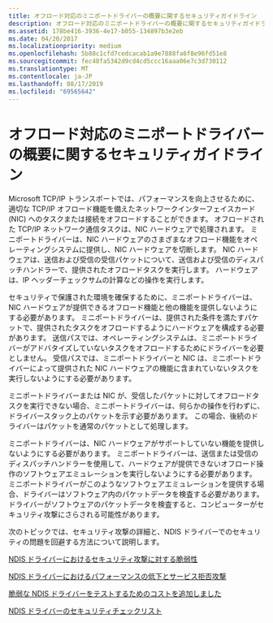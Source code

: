 ```yaml
---
title: オフロード対応のミニポートドライバーの概要に関するセキュリティガイドライン
description: オフロード対応のミニポートドライバーの概要に関するセキュリティガイドライン
ms.assetid: 178be416-3936-4e17-b055-134897b3e2eb
ms.date: 04/20/2017
ms.localizationpriority: medium
ms.openlocfilehash: 5b88c1cfd7cedcacab1a9e7888fa6f8e96fd51e8
ms.sourcegitcommit: fec48fa5342d9cd4cd5ccc16aaa06e7c3d730112
ms.translationtype: MT
ms.contentlocale: ja-JP
ms.lasthandoff: 08/17/2019
ms.locfileid: "69565642"
---
```

# <a name="security-guidelines-for-offload-capable-miniport-drivers-overview"></a>オフロード対応のミニポートドライバーの概要に関するセキュリティガイドライン

Microsoft TCP/IP トランスポートでは、パフォーマンスを向上させるために、適切な TCP/IP オフロード機能を備えたネットワークインターフェイスカード (NIC) へのタスクまたは接続をオフロードすることができます。 オフロードされた TCP/IP ネットワーク通信タスクは、NIC ハードウェアで処理されます。 ミニポートドライバーは、NIC ハードウェアのさまざまなオフロード機能をオペレーティングシステムに提供し、NIC ハードウェアを切断します。 NIC ハードウェアは、送信および受信の受信パケットについて、送信および受信のディスパッチハンドラーで、提供されたオフロードタスクを実行します。 ハードウェアは、IP ヘッダーチェックサムの計算などの操作を実行します。

セキュリティで保護された環境を確保するために、ミニポートドライバーは、NIC ハードウェアが提供できるオフロード機能と他の機能を提供しないようにする必要があります。 ミニポートドライバーは、提供された条件を満たすパケットで、提供されたタスクをオフロードするようにハードウェアを構成する必要があります。 送信パスでは、オペレーティングシステムは、ミニポートドライバーがアドバタイズしていないタスクをオフロードするためにドライバーを必要としません。 受信パスでは、ミニポートドライバーと NIC は、ミニポートドライバーによって提供された NIC ハードウェアの機能に含まれていないタスクを実行しないようにする必要があります。

ミニポートドライバーまたは NIC が、受信したパケットに対してオフロードタスクを実行できない場合、ミニポートドライバーは、何らかの操作を行わずに、ドライバースタック上のパケットを示す必要があります。 この場合、後続のドライバーはパケットを通常のパケットとして処理します。

ミニポートドライバーは、NIC ハードウェアがサポートしていない機能を提供しないようにする必要があります。 ミニポートドライバーは、送信または受信のディスパッチハンドラーを使用して、ハードウェアが提供できないオフロード操作のソフトウェアエミュレーションを実行しないようにする必要があります。 ミニポートドライバーがこのようなソフトウェアエミュレーションを提供する場合、ドライバーはソフトウェア内のパケットデータを検査する必要があります。 ドライバーがソフトウェアのパケットデータを検査すると、コンピューターがセキュリティ攻撃にさらされる可能性があります。

次のトピックでは、セキュリティ攻撃の詳細と、NDIS ドライバーでのセキュリティの問題を回避する方法について説明します。

[NDIS ドライバーにおけるセキュリティ攻撃に対する脆弱性](vulnerability-to-security-attacks-in-ndis-drivers.md)

[NDIS ドライバーにおけるパフォーマンスの低下とサービス拒否攻撃](performance-degradation-and-denial-of-service-attacks-in-ndis-drivers.md)

[脆弱な NDIS ドライバーをテストするためのコストを追加しました](added-costs-for-testing-vulnerable-ndis-drivers.md)

[NDIS ドライバーのセキュリティチェックリスト](security-checklist-for-ndis-drivers.md)